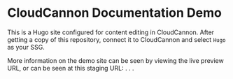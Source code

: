 # CloudCannon Documentation Demo

This is a Hugo site configured for content editing in CloudCannon. After getting a copy of this repository, connect it to CloudCannon and select `Hugo` as your SSG.

More information on the demo site can be seen by viewing the live preview URL, or can be seen at this staging URL: . . .
